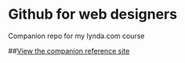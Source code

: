 # Github for web designers
Companion repo for my lynda.com course

##[View the companion reference site](http://fahimshekaib.github.io/github-for-web-designers)
